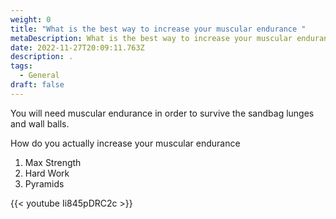 ```yaml
---
weight: 0
title: "What is the best way to increase your muscular endurance "
metaDescription: What is the best way to increase your muscular endurance
date: 2022-11-27T20:09:11.763Z
description: .
tags:
  - General
draft: false
---
```



You will need muscular endurance in order to survive the sandbag lunges and wall balls.

How do you actually increase your muscular endurance 

1.  Max Strength
2. Hard Work
3. Pyramids



{{< youtube Ii845pDRC2c >}}